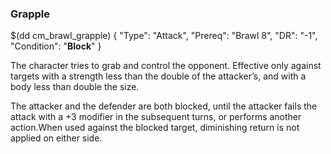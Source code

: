 ### Grapple


$(dd cm_brawl_grapple)
{ "Type": "Attack",
	"Prereq": "Brawl 8",
	"DR": "-1",
	"Condition": "__Block__"
}

The character tries to grab and control the opponent. Effective only against
targets with a strength less than the double of the attacker’s, and with a body
less than double the size.

The attacker and the defender are both blocked, until the attacker fails the
attack with a +3 modifier in the subsequent turns, or performs another
action.When used against the blocked target, diminishing return is not applied
on either side.
